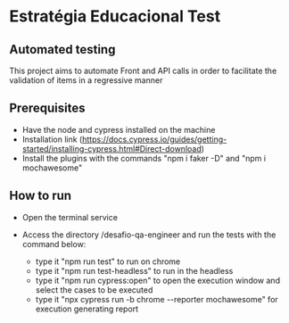 # Estratégia Educacional Test

## Automated testing
This project aims to automate Front and API calls in order to facilitate the validation of items in a regressive manner

## Prerequisites

- Have the node and cypress installed on the machine
- Installation link (https://docs.cypress.io/guides/getting-started/installing-cypress.html#Direct-download)
- Install the plugins with the commands "npm i faker -D" and "npm i mochawesome"

## How to run

- Open the terminal service
- Access the directory /desafio-qa-engineer and run the tests with the command below:
   
   * type it "npm run test" to run on chrome
   * type it "npm run test-headless" to run in the headless
   * type it "npm run cypress:open" to open the execution window and select the cases to be executed
   * type it "npx cypress run -b chrome --reporter mochawesome" for execution generating report 